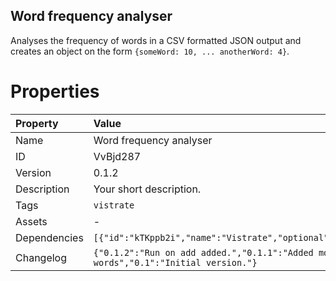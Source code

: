 <h2>Word frequency analyser</h2><p>Analyses the frequency of words in a CSV formatted JSON output and creates an object on the form <code>{someWord: 10, ... anotherWord: 4}</code>.&nbsp;</p>

# Properties

| Property | Value |
| :--- | :--- |
| Name | Word frequency analyser |
| ID | VvBjd287 |
| Version | 0.1.2 |
| Description | Your short description. |
| Tags | `vistrate` |
| Assets | - |
| Dependencies | `[{"id":"kTKppb2i","name":"Vistrate","optional":false}]` |
| Changelog | `{"0.1.2":"Run on add added.","0.1.1":"Added more stop words","0.1":"Initial version."}` |